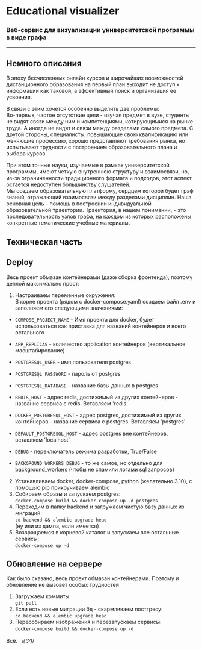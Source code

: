 # Educational visualizer

### Веб-сервис для визуализации университетской программы в виде графа

---

## Немного описания
В эпоху бесчисленных онлайн курсов и широчайших возможностей дистанционного образования
на первый план выходит не доступ к информации как таковой, а эффективный поиск и организация ее усвоения.

В связи с этим хочется особенно выделить две проблемы:  
Во-первых, частое отсутствие цели - изучая предмет в вузе, студенты не видят связи между ним и компетенциями,
котирующимися на рынке труда. А иногда не видят и связи между разделами самого предмета.
С другой стороны, специалисты, повышающие свою квалификацию или меняющие профессию,
хорошо представляют требования рынка, но испытывают трудности с построением образовательного плана и выбора курсов.

При этом точные науки, изучаемые в рамках университетской программы, имеют четкую внутреннюю структуру и взаимосвязи,
но, из-за ограниченности традиционного формата и подходов, этот аспект остается недоступен большинству слушателей.  
Мы создаем образовательную платформу, сердцем которой будет граф знаний, отражающий взаимосвязи между разделами дисциплин.
Наша основная цель - помощь в построении индивидуальной образовательной траектории. Траектория, в нашем понимании, - 
это последовательность узлов графа, на каждом из которых расположены конкретные тематические учебные материалы.


## Техническая часть

## Deploy

Весь проект обмазан контейнерами (даже сборка фронтенда), поэтому деплой максимально прост:

1. Настраиваем переменные окружения:  
  В корне проекта (рядом с docker-compose.yaml) создаем файл .env и заполняем его следующими значениями:
  * `COMPOSE_PROJECT_NAME` - Имя проекта для docker, будет использоваться 
     как приставка для названий контейнеров и всего остального
  * `APP_REPLICAS` - количество application контейнеров (вертикальное масштабирование)

  * `POSTGRESQL_USER` - имя пользователя postgres
  * `POSTGRESQL_PASSWORD` - пароль от postgres
  * `POSTGRESQL_DATABASE` - название базы данных в postgres

  * `REDIS_HOST` - адрес redis, достижимый из других контейнеров -
  название сервиса с redis. Вставляем 'redis'
  * `DOCKER_POSTGRESQL_HOST` - адрес postgres, достижимый из других контейнеров -
  название сервиса с postgres. Вставляем 'postgres'
  * `DEFAULT_POSTGRESQL_HOST` - адрес postgres вне контейнеров, вставляем 'localhost'
  * `DEBUG` - переключатель режима разработки, True/False
  * `BACKGROUND_WORKERS_DEBUG` - то же самое, но отдельно для background_workers
(чтобы не спамили логами sql запросов)

2. Устанавливаем docker, docker-compose, python (желательно 3.10), с помощью pip прикручиваем alembic
3. Собираем образы и запускаем postgres:  
`docker-compose build && docker-compose up -d postgres`
4. Переходим в папку backend и загружаем чистую базу данных из миграций:  
`cd backend && alembic upgrade head`  
(ну или из дампа, если имеется)
5. Возвращаемся в корневой каталог и запускаем все остальные сервисы:  
`docker-compose up -d`

## Обновление на сервере

Как было сказано, весь проект обмазан контейнерами.
Поэтому и обновление не вызовет особых трудностей

1. Загружаем коммиты:  
`git pull`  
2. Если есть новые миграции бд - скармливаем постгресу:  
`cd backend && alembic upgrade head`  
3. Пересобираем изображения и перезапускаем сервисы:  
`docker-compose build && docker-compose up -d`  

Всё. ¯\\_(ツ)_/¯